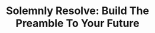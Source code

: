 ---
layout: project-layout
bg-url: /img/background-project15.jpg
permalink: /projects/solemnlyresolve/
title: Solemnly Resolve&#58; Build The Preamble To Your Future 
intended: Students, Youth Organizations, Community Groups, Policy Makers, Civic Activists
keywords: Democracy, Diverse Stakeholders, Decision-making, Dynamic Debates, Critical Thinking, Consensus-building, Civic Engagement, Indian Constitution, Constitutional Values
duration: 60-90 mins
players: 5-100, Ideally 20
intro: Embrace the roles of civic actors, navigate intricate societal challenges, and collectively shape the constitutional values that define your society's future.  
description: <p class="simple-content">Traditional methods of learning and discussion may not always effectively capture the complexities and dynamics of critical engagement and understanding of complex societal issues, especially in the realms of rights, democracy, and diverse stakeholder involvement. In a world that demands active civic participation and informed decision-making, Solemnly Resolve fosters critical thinking, consensus-building, and a deep understanding of the dynamics of civic engagement. </p> <p> Solemnly Resolve is a game that immerses participants in dynamic debates and discussions, assuming the roles of different civic actors. It is best played with twenty participants divided into four groups, with a total duration of approximately 60-90 minutes, including the briefing, gameplay, and a short debrief session. </p> <p> At the end of the game, participants receive their own preamble of the constitution—a reflection of the cumulative impact of their choices on the social fabric. This unique outcome encapsulates the values and principles they upheld, offering profound insight into their collective decision-making. </p>
collaborations: The data and research for the game was undertaken at Fields of View. <ul><li>Anurag Shanker from NALSAR University of Law, Hyderabad </li><li> Rishabh Jain from Samsung R&D, Bangalore </li><li> Sharanya Venkataraghavan from Symbiosis Law School, Pune </li><li> Suruchi Soren from National Institute of Design, Gandhinagar </li><li> Tarun Mugunthan from Atlassian, Bangalore </li></ul> 
img1: 
img2: 
ide: solemnlyresolve
categories: project
thread: Policy Lab
tag: simulation
---